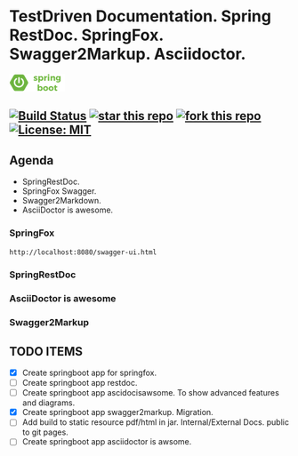 # TestDriven Documentation. Spring RestDoc. SpringFox. Swagger2Markup. Asciidoctor.
![BOOT LOGO](img/springboot.png)

[![Build Status](https://travis-ci.org/tsypuk/springrestdoc.svg?branch=master)](https://travis-ci.org/tsypuk/springrestdoc)
[![star this repo](http://githubbadges.com/star.svg?user=tsypuk&repo=springrestdoc&style=default)](https://github.com/tsypuk/springrestdoc)
[![fork this repo](http://githubbadges.com/fork.svg?user=tsypuk&repo=springrestdoc&style=default)](https://github.com/tsypuk/springrestdoc/fork)
[![License: MIT](https://img.shields.io/badge/License-MIT-yellow.svg)](LICENSE)
---

## Agenda
* SpringRestDoc.
* SpringFox Swagger.
* Swagger2Markdown. 
* AsciiDoctor is awesome.

### SpringFox

````
http://localhost:8080/swagger-ui.html
````

### SpringRestDoc

### AsciiDoctor is awesome

### Swagger2Markup

## TODO ITEMS

- [x] Create springboot app for springfox.
- [ ] Create springboot app restdoc.
- [ ] Create springboot app ascidocisawsome. To show advanced features and diagrams.
- [x] Create springboot app swagger2markup. Migration.
- [ ] Add build to static resource pdf/html in jar. Internal/External Docs. public to git pages.
- [ ] Create springboot app asciidoctor is awsome.